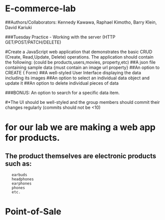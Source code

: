 # E-commerce-lab
##Authors/Collaborators: Kennedy Kawawa, Raphael Kimotho, Barry Klein, David Kariuki


###Tuesday Practice - Working with the server (HTTP GET/POST/PATCH/DELETE) 

#Create a JavaScript web application that demonstrates the basic CRUD (Create, Read,Update, Delete) operations. The application should contain the following:  (could be products,users,movies, property,etc)
##A json file containing sample data {must contain an image url property}
##An option to CREATE { Form} 
##A well-styled User Interface displaying the data including its images 
##An option to select an individual data object and update it
##An option to delete individual pieces of data

###BONUS: An option to search for a specific data item. 

#*The UI should be well-styled and the group members should commit their changes regularly (commits should not be <10) 
# for our lab we are making a web app for products.
## The product themselves are electronic products such as:
       earbuds
       headphones
       earphones
       phones
       etc.

 # Point-of-Sale
